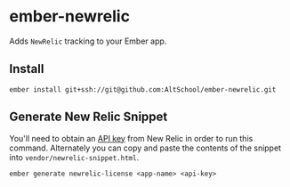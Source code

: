 # ember-newrelic

Adds `NewRelic` tracking to your Ember app.

## Install

```
ember install git+ssh://git@github.com:AltSchool/ember-newrelic.git
```

## Generate New Relic Snippet

You'll need to obtain an [API key](https://docs.newrelic.com/docs/apis/rest-api-v2/requirements/rest-api-key#viewing) from New Relic in order to run this command. Alternately you can copy and paste 
the contents of the snippet into `vendor/newrelic-snippet.html`.

```
ember generate newrelic-license <app-name> <api-key>
```
